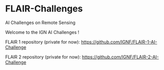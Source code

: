 # FLAIR-Challenges
AI Challenges on Remote Sensing

Welcome to the IGN AI Challenges ! 

FLAIR 1 repository (private for now): https://github.com/IGNF/FLAIR-1-AI-Challenge

FLAIR 2 repository (private for now): https://github.com/IGNF/FLAIR-2-AI-Challenge
